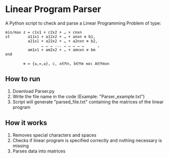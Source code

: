 # Linear Program Parser
A Python script to check and parse a Linear Programming Problem of type:
```
min/max z = c1x1 + c2x2 + … + cnxn
st        a11x1 + a12x2 + … + anxn ⊗ b1,
          a21x1 + a22x2 + … + a2nxn ⊗ b2,
                … … … ... … … … … …      ,
          am1x1 + am2x2 + … + amnxn ⊗ bm
end
          
        ⊗ = {≤,=,≥}, c, x∈ℜn, b∈ℜm και A∈ℜmxn
```

## How to run
1. Download Parser.py
2. Write the file name in the code (Example: "Parser_example.txt")
3. Script will generate "parsed_file.txt" containing the matrices of the linear program

## How it works
1. Removes special characters and spaces
2. Checks if linear program is specified correctly and nothing necessary is missing
3. Parses data into matrices
